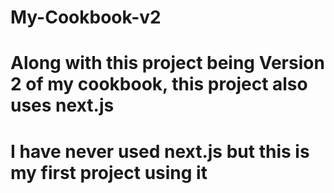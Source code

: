 # My-Cookbook-v2
# Along with this project being Version 2 of my cookbook, this project also uses next.js
# I have never used next.js but this is my first project using it 

